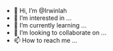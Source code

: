 - 👋 Hi, I’m @Irwinlah
- 👀 I’m interested in ...
- 🌱 I’m currently learning ...
- 💞️ I’m looking to collaborate on ...
- 📫 How to reach me ...

<!---
Irwinlah/Irwinlah is a ✨ special ✨ repository because its `README.md` (this file) appears on your GitHub profile.
You can click the Preview link to take a look at your changes.
--->
